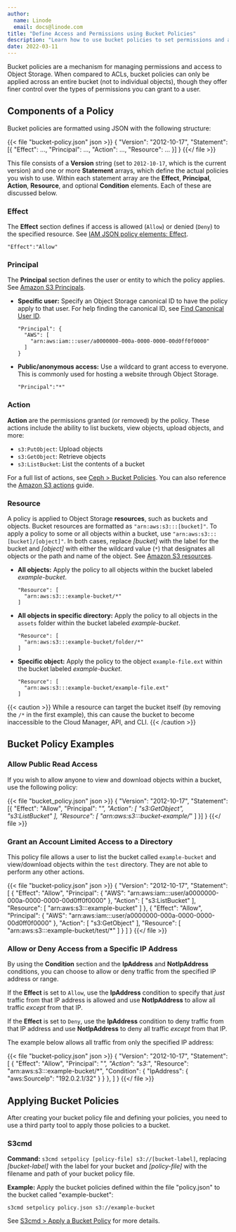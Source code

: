 ```yaml
---
author:
  name: Linode
  email: docs@linode.com
title: "Define Access and Permissions using Bucket Policies"
description: "Learn how to use bucket policies to set permissions and access controls within Object Storage"
date: 2022-03-11
---
```


Bucket policies are a mechanism for managing permissions and access to Object Storage. When compared to ACLs, bucket policies can only be applied across an entire bucket (not to individual objects), though they offer finer control over the types of permissions you can grant to a user.

## Components of a Policy

Bucket policies are formatted using JSON with the following structure:

{{< file "bucket-policy.json" json >}}
{
  "Version": "2012-10-17",
  "Statement": [{
    "Effect": ...,
    "Principal": ...,
    "Action": ...,
    "Resource": ...
  }]
}
{{</ file >}}

This file consists of a **Version** string (set to `2012-10-17`, which is the current version) and one or more **Statement** arrays, which define the actual policies you wish to use. Within each statement array are the **Effect**, **Principal**, **Action**, **Resource**, and optional **Condition** elements. Each of these are discussed below.

### Effect

The **Effect** section defines if access is allowed (`Allow`) or denied (`Deny`) to the specified resource. See [IAM JSON policy elements: Effect](https://docs.aws.amazon.com/IAM/latest/UserGuide/reference_policies_elements_effect.html).

    "Effect":"Allow"

### Principal

The **Principal** section defines the user or entity to which the policy applies. See [Amazon S3 Principals](https://docs.aws.amazon.com/AmazonS3/latest/userguide/s3-bucket-user-policy-specifying-principal-intro.html).

-   **Specific user:** Specify an Object Storage canonical ID to have the policy apply to that user. For help finding the canonical ID, see [Find Canonical User ID](/docs/products/storage/object-storage/guides/find-canonical-id/).

        "Principal": {
          "AWS": [
            "arn:aws:iam:::user/a0000000-000a-0000-0000-00d0ff0f0000"
          ]
        }

-   **Public/anonymous access:** Use a wildcard to grant access to everyone. This is commonly used for hosting a website through Object Storage.

        "Principal":"*"

### Action

**Action** are the permissions granted (or removed) by the policy. These actions include the ability to list buckets, view objects, upload objects, and more:

- `s3:PutObject`: Upload objects
- `s3:GetObject`: Retrieve objects
- `s3:ListBucket`: List the contents of a bucket

For a full list of actions, see [Ceph > Bucket Policies](https://docs.ceph.com/en/latest/radosgw/bucketpolicy/#). You can also reference the [Amazon S3 actions](https://docs.aws.amazon.com/AmazonS3/latest/userguide/using-with-s3-actions.html) guide.

### Resource

A policy is applied to Object Storage **resources**, such as buckets and objects. Bucket resources are formatted as `"arn:aws:s3:::[bucket]"`. To apply a policy to some or all objects within a bucket, use `"arn:aws:s3:::[bucket]/[object]"`. In both cases, replace *[bucket]* with the label for the bucket and *[object]* with either the wildcard value (`*`) that designates all objects or the path and name of the object. See [Amazon S3 resources](https://docs.aws.amazon.com/AmazonS3/latest/userguide/s3-arn-format.html).

-   **All objects:** Apply the policy to all objects within the bucket labeled *example-bucket*.

        "Resource": [
          "arn:aws:s3:::example-bucket/*"
        ]

-   **All objects in specific directory:** Apply the policy to all objects in the `assets` folder within the bucket labeled *example-bucket*.

        "Resource": [
          "arn:aws:s3:::example-bucket/folder/*"
        ]

-   **Specific object:** Apply the policy to the object `example-file.ext` within the bucket labeled *example-bucket*.

        "Resource": [
          "arn:aws:s3:::example-bucket/example-file.ext"
        ]

{{< caution >}}
While a resource can target the bucket itself (by removing the `/*` in the first example), this can cause the bucket to become inaccessible to the Cloud Manager, API, and CLI.
{{< /caution >}}

## Bucket Policy Examples

### Allow Public Read Access

If you wish to allow anyone to view and download objects within a bucket, use the following policy:

{{< file "bucket_policy.json" json >}}
{
  "Version": "2012-10-17",
  "Statement": [{
    "Effect": "Allow",
    "Principal": "*",
    "Action": [
      "s3:GetObject",
      "s3:ListBucket"
    ],
    "Resource": [
      "arn:aws:s3:::bucket-example/*"
    ]
  }]
}
{{</ file >}}

### Grant an Account Limited Access to a Directory

This policy file allows a user to list the bucket called `example-bucket` and view/download objects within the `test` directory. They are not able to perform any other actions.

{{< file "bucket-policy.json" json >}}
{
  "Version": "2012-10-17",
  "Statement": [
    {
      "Effect": "Allow",
      "Principal": {
        "AWS": "arn:aws:iam:::user/a0000000-000a-0000-0000-00d0ff0f0000"
      },
      "Action": [
        "s3:ListBucket"
      ],
      "Resource": [
        "arn:aws:s3:::example-bucket"
      ]
    },
    {
      "Effect": "Allow",
      "Principal": {
        "AWS": "arn:aws:iam:::user/a0000000-000a-0000-0000-00d0ff0f0000"
      },
      "Action": [
        "s3:GetObject"
      ],
      "Resource": [
        "arn:aws:s3:::example-bucket/test/*"
      ]
    }
  ]
}
{{</ file >}}

### Allow or Deny Access from a Specific IP Address

By using the **Condition** section and the **IpAddress** and **NotIpAddress** conditions, you can choose to allow or deny traffic from the specified IP address or range.

If the **Effect** is set to `Allow`, use the **IpAddress** condition to specify that *just* traffic from that IP address is allowed and use **NotIpAddress** to allow all traffic *except* from that IP.

If the **Effect** is set to `Deny`, use the **IpAddress** condition to deny traffic from that IP address and use **NotIpAddress** to deny all traffic *except* from that IP.

The example below allows all traffic from only the specified IP address:

{{< file "bucket-policy.json" json >}}
{
  "Version": "2012-10-17",
  "Statement": [
    {
      "Effect": "Allow",
      "Principal": "*",
      "Action": "s3:*",
      "Resource": "arn:aws:s3:::example-bucket/*",
      "Condition": {
        "IpAddress": {
          "aws:SourceIp": "192.0.2.1/32"
        }
      }
    },
  ]
}
{{</ file >}}

## Applying Bucket Policies

After creating your bucket policy file and defining your policies, you need to use a third party tool to apply those policies to a bucket.

### S3cmd

**Command:** `s3cmd setpolicy [policy-file] s3://[bucket-label]`, replacing *[bucket-label]* with the label for your bucket and *[policy-file]* with the filename and path of your bucket policy file.

**Example:** Apply the bucket policies defined within the file "policy.json" to the bucket called "example-bucket":

    s3cmd setpolicy policy.json s3://example-bucket

See [S3cmd > Apply a Bucket Policy](/docs/products/storage/object-storage/guides/s3cmd/#apply-a-bucket-policy) for more details.
